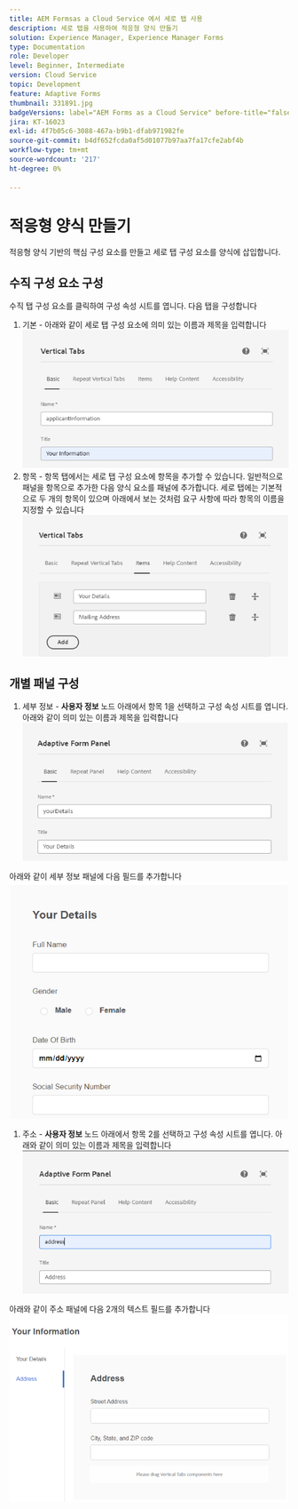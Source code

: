 ```yaml
---
title: AEM Formsas a Cloud Service 에서 세로 탭 사용
description: 세로 탭을 사용하여 적응형 양식 만들기
solution: Experience Manager, Experience Manager Forms
type: Documentation
role: Developer
level: Beginner, Intermediate
version: Cloud Service
topic: Development
feature: Adaptive Forms
thumbnail: 331891.jpg
badgeVersions: label="AEM Forms as a Cloud Service" before-title="false"
jira: KT-16023
exl-id: 4f7b05c6-3088-467a-b9b1-dfab971982fe
source-git-commit: b4df652fcda0af5d01077b97aa7fa17cfe2abf4b
workflow-type: tm+mt
source-wordcount: '217'
ht-degree: 0%

---
```


# 적응형 양식 만들기

적응형 양식 기반의 핵심 구성 요소를 만들고 세로 탭 구성 요소를 양식에 삽입합니다.

## 수직 구성 요소 구성

수직 탭 구성 요소를 클릭하여 구성 속성 시트를 엽니다. 다음 탭을 구성합니다

1. 기본 - 아래와 같이 세로 탭 구성 요소에 의미 있는 이름과 제목을 입력합니다
   ![수직 탭-1](assets/vertical-tabs-1.png)
1. 항목 - 항목 탭에서는 세로 탭 구성 요소에 항목을 추가할 수 있습니다. 일반적으로 패널을 항목으로 추가한 다음 양식 요소를 패널에 추가합니다. 세로 탭에는 기본적으로 두 개의 항목이 있으며 아래에서 보는 것처럼 요구 사항에 따라 항목의 이름을 지정할 수 있습니다
   ![수직 탭-2](assets/vertical-tabs-2.png)

## 개별 패널 구성

1. 세부 정보 - **사용자 정보** 노드 아래에서 항목 1을 선택하고 구성 속성 시트를 엽니다. 아래와 같이 의미 있는 이름과 제목을 입력합니다
   ![수직 탭-3](assets/vertical-tabs-3.png)

아래와 같이 세부 정보 패널에 다음 필드를 추가합니다
![수직 탭-4](assets/vertical-tabs-4.png)

1. 주소 - **사용자 정보** 노드 아래에서 항목 2를 선택하고 구성 속성 시트를 엽니다. 아래와 같이 의미 있는 이름과 제목을 입력합니다
   ![수직 탭-6](assets/vertical-tabs-6.png)

아래와 같이 주소 패널에 다음 2개의 텍스트 필드를 추가합니다
![수직 탭-5](assets/vertical-tabs-5.png)
